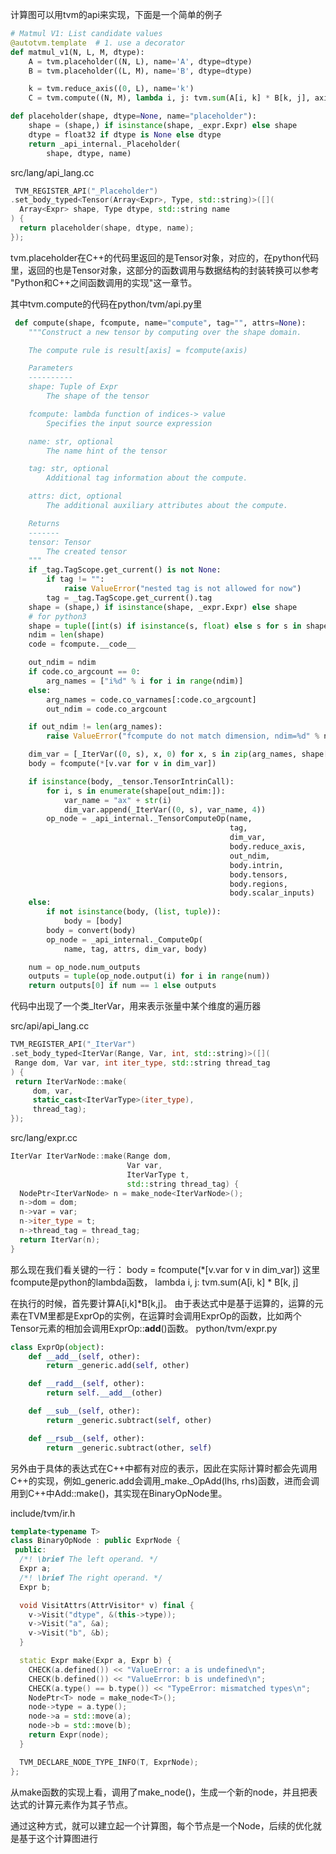
计算图可以用tvm的api来实现，下面是一个简单的例子

```python
# Matmul V1: List candidate values
@autotvm.template  # 1. use a decorator
def matmul_v1(N, L, M, dtype):
    A = tvm.placeholder((N, L), name='A', dtype=dtype)
    B = tvm.placeholder((L, M), name='B', dtype=dtype)

    k = tvm.reduce_axis((0, L), name='k')
    C = tvm.compute((N, M), lambda i, j: tvm.sum(A[i, k] * B[k, j], axis=k), name='C')
```

```python
def placeholder(shape, dtype=None, name="placeholder"):
    shape = (shape,) if isinstance(shape, _expr.Expr) else shape
    dtype = float32 if dtype is None else dtype
    return _api_internal._Placeholder(
        shape, dtype, name)
```

src/lang/api_lang.cc 
```c++ 
 TVM_REGISTER_API("_Placeholder")
.set_body_typed<Tensor(Array<Expr>, Type, std::string)>([](
  Array<Expr> shape, Type dtype, std::string name
) {
  return placeholder(shape, dtype, name);
});
```

tvm.placeholder在C++的代码里返回的是Tensor对象，对应的，在python代码里，返回的也是Tensor对象，这部分的函数调用与数据结构的封装转换可以参考
"Python和C++之间函数调用的实现"这一章节。

其中tvm.compute的代码在python/tvm/api.py里
```python
 def compute(shape, fcompute, name="compute", tag="", attrs=None):
    """Construct a new tensor by computing over the shape domain.

    The compute rule is result[axis] = fcompute(axis)

    Parameters
    ----------
    shape: Tuple of Expr
        The shape of the tensor

    fcompute: lambda function of indices-> value
        Specifies the input source expression

    name: str, optional
        The name hint of the tensor

    tag: str, optional
        Additional tag information about the compute.

    attrs: dict, optional
        The additional auxiliary attributes about the compute.

    Returns
    -------
    tensor: Tensor
        The created tensor
    """
    if _tag.TagScope.get_current() is not None:
        if tag != "":
            raise ValueError("nested tag is not allowed for now")
        tag = _tag.TagScope.get_current().tag
    shape = (shape,) if isinstance(shape, _expr.Expr) else shape
    # for python3
    shape = tuple([int(s) if isinstance(s, float) else s for s in shape])
    ndim = len(shape)
    code = fcompute.__code__

    out_ndim = ndim
    if code.co_argcount == 0:
        arg_names = ["i%d" % i for i in range(ndim)]
    else:
        arg_names = code.co_varnames[:code.co_argcount]
        out_ndim = code.co_argcount

    if out_ndim != len(arg_names):
        raise ValueError("fcompute do not match dimension, ndim=%d" % ndim)

    dim_var = [_IterVar((0, s), x, 0) for x, s in zip(arg_names, shape[:out_ndim])]
    body = fcompute(*[v.var for v in dim_var])

    if isinstance(body, _tensor.TensorIntrinCall):
        for i, s in enumerate(shape[out_ndim:]):
            var_name = "ax" + str(i)
            dim_var.append(_IterVar((0, s), var_name, 4))
        op_node = _api_internal._TensorComputeOp(name,
                                                 tag,
                                                 dim_var,
                                                 body.reduce_axis,
                                                 out_ndim,
                                                 body.intrin,
                                                 body.tensors,
                                                 body.regions,
                                                 body.scalar_inputs)
    else:
        if not isinstance(body, (list, tuple)):
            body = [body]
        body = convert(body)
        op_node = _api_internal._ComputeOp(
            name, tag, attrs, dim_var, body)

    num = op_node.num_outputs
    outputs = tuple(op_node.output(i) for i in range(num))
    return outputs[0] if num == 1 else outputs
 ```
 
 代码中出现了一个类_IterVar，用来表示张量中某个维度的遍历器
 
 src/api/api_lang.cc
 ```c++
 TVM_REGISTER_API("_IterVar")
.set_body_typed<IterVar(Range, Var, int, std::string)>([](
  Range dom, Var var, int iter_type, std::string thread_tag
) {
  return IterVarNode::make(
      dom, var,
      static_cast<IterVarType>(iter_type),
      thread_tag);
});
```

src/lang/expr.cc
```c++
IterVar IterVarNode::make(Range dom,
                          Var var,
                          IterVarType t,
                          std::string thread_tag) {
  NodePtr<IterVarNode> n = make_node<IterVarNode>();
  n->dom = dom;
  n->var = var;
  n->iter_type = t;
  n->thread_tag = thread_tag;
  return IterVar(n);
}
```
那么现在我们看关键的一行：
    body = fcompute(*[v.var for v in dim_var])
这里fcompute是python的lambda函数，
 lambda i, j: tvm.sum(A[i, k] * B[k, j]

在执行的时候，首先要计算A[i,k]*B[k,j]。 由于表达式中是基于运算的，运算的元素在TVM里都是ExprOp的实例，在运算时会调用ExprOp的函数，比如两个Tensor元素的相加会调用ExprOp::__add__()函数。
python/tvm/expr.py
```python
class ExprOp(object):
    def __add__(self, other):
        return _generic.add(self, other)

    def __radd__(self, other):
        return self.__add__(other)

    def __sub__(self, other):
        return _generic.subtract(self, other)

    def __rsub__(self, other):
        return _generic.subtract(other, self)
```

另外由于具体的表达式在C++中都有对应的表示，因此在实际计算时都会先调用C++的实现，例如_generic.add会调用_make._OpAdd(lhs, rhs)函数，进而会调用到C++中Add::make()，其实现在BinaryOpNode里。

include/tvm/ir.h
```c++
template<typename T>
class BinaryOpNode : public ExprNode {
 public:
  /*! \brief The left operand. */
  Expr a;
  /*! \brief The right operand. */
  Expr b;

  void VisitAttrs(AttrVisitor* v) final {
    v->Visit("dtype", &(this->type));
    v->Visit("a", &a);
    v->Visit("b", &b);
  }

  static Expr make(Expr a, Expr b) {
    CHECK(a.defined()) << "ValueError: a is undefined\n";
    CHECK(b.defined()) << "ValueError: b is undefined\n";
    CHECK(a.type() == b.type()) << "TypeError: mismatched types\n";
    NodePtr<T> node = make_node<T>();
    node->type = a.type();
    node->a = std::move(a);
    node->b = std::move(b);
    return Expr(node);
  }

  TVM_DECLARE_NODE_TYPE_INFO(T, ExprNode);
};
```

从make函数的实现上看，调用了make_node<T>()，生成一个新的node，并且把表达式的计算元素作为其子节点。
    
通过这种方式，就可以建立起一个计算图，每个节点是一个Node，后续的优化就是基于这个计算图进行 
